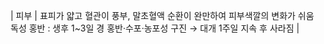 | 피부 | 표피가  얇고  혈관이  풍부,  말초혈액  순환이  완만하여  피부색깔의  변화가  쉬움 <br> 독성  홍반  :  생후  1~3일  경  홍반·수포·농포성  구진  →  대개  1주일  지속  후  사라짐 |
